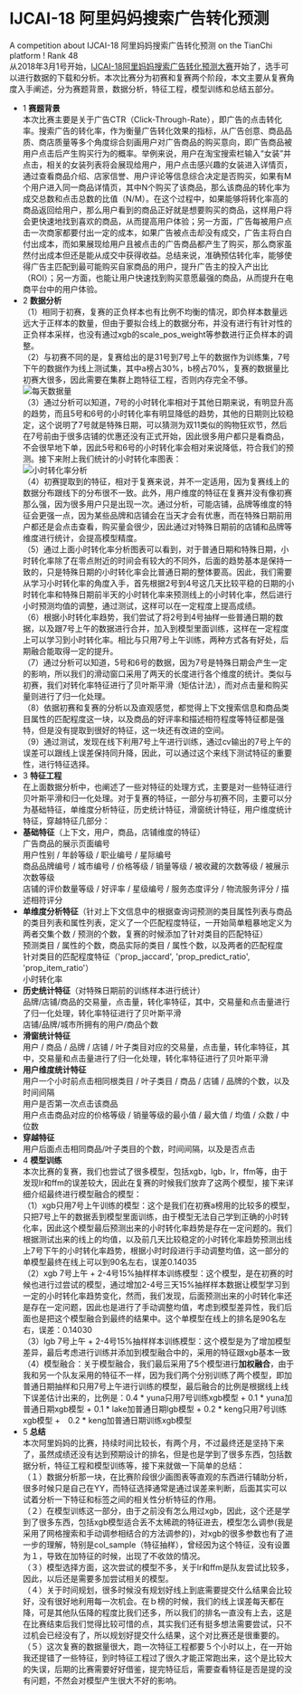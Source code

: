 # IJCAI-18 阿里妈妈搜索广告转化预测
A competition about IJCAI-18 阿里妈妈搜索广告转化预测 on the TianChi platform ! Rank 48  
从2018年3月1号开始，[IJCAI-18阿里妈妈搜索广告转化预测大赛](https://tianchi.aliyun.com/competition/introduction.htm?spm=5176.100150.711.6.50d52009HO5leS&raceId=231647)开始了，选手可以进行数据的下载和分析。本次比赛分为初赛和复赛两个阶段，本文主要从复赛角度入手阐述，分为赛题背景，数据分析，特征工程，模型训练和总结五部分。
* 1 **赛题背景**  
本次比赛主要是关于广告CTR（Click-Through-Rate），即广告的点击转化率。搜索广告的转化率，作为衡量广告转化效果的指标，从广告创意、商品品质、商店质量等多个角度综合刻画用户对广告商品的购买意向，即广告商品被用户点击后产生购买行为的概率。举例来说，用户在淘宝搜索栏输入“女装”并点击，相关的女装列表将会展现给用户，用户点击感兴趣的女装进入详情页，通过查看商品介绍、店家信誉、用户评论等信息综合决定是否购买，如果有M个用户进入同一商品详情页，其中N个购买了该商品，那么该商品的转化率为成交总数和点击总数的比值（N/M）。在这个过程中，如果能够将转化率高的商品返回给用户，那么用户看到的商品正好就是想要购买的商品，这样用户将会更快速地找到喜欢的商品，从而提高用户体验；另一方面，广告每被用户点击一次商家都要付出一定的成本，如果广告被点击却没有成交，广告主将白白付出成本，而如果展现给用户且被点击的广告商品都产生了购买，那么商家虽然付出成本但还是能从成交中获得收益。总结来说，准确预估转化率，能够使得广告主匹配到最可能购买自家商品的用户，提升广告主的投入产出比（ROI）；另一方面，也能让用户快速找到购买意愿最强的商品，从而提升在电商平台中的用户体验。
* 2 **数据分析**  
（1）相同于初赛，复赛的正负样本也有比例不均衡的情况，即负样本数量远远大于正样本的数量，但由于要拟合线上的数据分布，并没有进行有针对性的正负样本采样，也没有通过xgb的scale_pos_weight等参数进行正负样本的调整。  
（2）与初赛不同的是，复赛给出的是31号到7号上午的数据作为训练集，7号下午的数据作为线上测试集，其中a榜占30%，b榜占70%，复赛的数据量比初赛大很多，因此需要在集群上跑特征工程，否则内存完全不够。  
![每天数据量](https://upload-images.jianshu.io/upload_images/12207295-79ba06278dc1a220.png?imageMogr2/auto-orient/strip%7CimageView2/2/w/1240)  
（3）通过分析可以知道，7号的小时转化率相对于其他日期来说，有明显升高的趋势，而且5号和6号的小时转化率有明显降低的趋势，其他的日期则比较稳定，这个说明了7号就是特殊日期，可以猜测为双11类似的购物狂欢节，然后在7号前由于很多店铺的优惠还没有正式开始，因此很多用户都只是看商品，不会很早地下单，因此5号和6号的小时转化率会相对来说降低，符合我们的预测。接下来附上我们统计的小时转化率图表：  
![小时转化率分析](https://upload-images.jianshu.io/upload_images/12207295-46f73f73cb1a5d18.png?imageMogr2/auto-orient/strip%7CimageView2/2/w/1240)  
（4）初赛提取到的特征，相对于复赛来说，并不一定适用，因为复赛线上的数据分布跟线下的分布很不一致。此外，用户维度的特征在复赛并没有像初赛那么强，因为很多用户只是出现一次。通过分析，可能店铺，品牌等维度的特征会更强一点，因为某些品牌和店铺会在当天才会有优惠，而在特殊日期前用户都还是会点击查看，购买量会很少，因此通过对特殊日期前的店铺和品牌等维度进行统计，会提高模型精度。  
（5）通过上面小时转化率分析图表可以看到，对于普通日期和特殊日期，小时转化率除了在零点附近的时间会有较大的不同外，后面的趋势基本是保持一致的，只是特殊日期的小时转化率会比普通日期的整体要高。因此，我们需要从学习小时转化率的角度入手，首先根据2号到4号这几天比较平稳的日期的小时转化率和特殊日期前半天的小时转化率来预测线上的小时转化率，然后进行小时预测均值的调整，通过测试，这样可以在一定程度上提高成绩。  
（6）根据小时转化率趋势，我们尝试了将2号到4号抽样一些普通日期的数据，以及跟7号上午的数据进行合并，加入到模型里面训练，这样在一定程度上可以学习到小时转化率。相比与只用7号上午训练，两种方式各有好处，后期融合能取得一定的提升。  
（7）通过分析可以知道，5号和6号的数据，因为7号是特殊日期会产生一定的影响，所以我们的滑动窗口采用了两天的长度进行各个维度的统计。类似与初赛，我们对转化率特征进行了贝叶斯平滑（矩估计法），而对点击量和购买量则进行了归一化处理。  
（8）依据初赛和复赛的分析以及直观感觉，都觉得上下文搜索信息和商品类目属性的匹配程度这一块，以及商品的好评率和描述相符程度等特征都是强特，但是没有提取到很好的特征，这一块还有改进的空间。  
（9）通过测试，发现在线下利用7号上午进行训练，通过cv输出的7号上午的误差可以跟线上误差保持同升降，因此，可以通过这个来线下测试特征的重要性，进行特征选择。  
* 3 **特征工程**  
在上面数据分析中，也阐述了一些对特征的处理方式，主要是对一些特征进行贝叶斯平滑和归一化处理。对于复赛的特征，一部分与初赛不同，主要可以分为基础特征，单维度分析特征，历史统计特征，滑窗统计特征，用户维度统计特征，穿越特征几部分：  
* **基础特征**（上下文，用户，商品，店铺维度的特征）  
广告商品的展示页面编号  
用户性别 / 年龄等级 / 职业编号 / 星际编号  
商品品牌编号 / 城市编号 / 价格等级 / 销量等级 / 被收藏的次数等级 / 被展示次数等级  
店铺的评价数量等级 / 好评率 / 星级编号 / 服务态度评分 / 物流服务评分 / 描述相符评分  
* **单维度分析特征**（针对上下文信息中的根据查询词预测的类目属性列表与商品的类目列表和属性列表，定义了一个匹配程度特征，一开始简单粗暴地定义为两者交集个数 / 预测的个数，复赛的时候添加了针对类目的匹配特征）  
预测类目 / 属性的个数，商品实际的类目 / 属性个数，以及两者的匹配程度  
针对类目的匹配程度特征（'prop_jaccard', 'prop_predict_ratio', 'prop_item_ratio'）  
小时转化率  
*  **历史统计特征**（对特殊日期前的训练样本进行统计）  
品牌/店铺/商品的交易量，点击量，转化率特征，其中，交易量和点击量进行了归一化处理，转化率特征进行了贝叶斯平滑  
店铺/品牌/城市所拥有的用户/商品个数  
*  **滑窗统计特征**  
用户 / 商品 / 品牌 / 店铺 / 叶子类目对应的交易量，点击量，转化率特征，其中，交易量和点击量进行了归一化处理，转化率特征进行了贝叶斯平滑  
*  **用户维度统计特征**  
用户一个小时前点击相同根类目 / 叶子类目 / 商品 / 店铺 / 品牌的个数，以及时间间隔  
用户是否第一次点击该商品  
用户点击商品对应的价格等级 / 销量等级的最小值 / 最大值 / 均值 / 众数 / 中位数  
*  **穿越特征**  
用户后面点击相同商品/叶子类目的个数，时间间隔，以及是否点击  
* 4 **模型训练**  
本次比赛的复赛，我们也尝试了很多模型，包括xgb，lgb，lr，ffm等，由于发现lr和ffm的误差较大，因此在复赛的时候我们放弃了这两个模型，接下来详细介绍最终进行模型融合的模型：  
（1）xgb只用7号上午训练的模型：这个是我们在初赛a榜用的比较多的模型，只把7号上午的数据丢到模型里面训练，由于模型无法自己学到正确的小时转化率，因此这个模型最后预测出来的小时转化率趋势是存在一定问题的。我们根据测试出来的线上的均值，以及前几天比较稳定的小时转化率趋势预测出线上7号下午的小时转化率趋势，根据小时时段进行手动调整均值，这一部分的单模型最终在线上可以到90名左右，误差0.14035  
（2）xgb 7号上午 + 2-4号15%抽样样本训练模型：这个模型，是在初赛的时候也进行过尝试的模型，通过增加2-4号三天15%抽样样本数据让模型学习到一定的小时转化率趋势变化，然而，我们发现，后面预测出来的小时转化率还是存在一定问题，因此也是进行了手动调整均值，考虑到模型差异性，我们后面也是把这个模型融合到最终的结果中。这个单模型在线上的排名是90名左右，误差：0.14030  
（3）lgb 7号上午 + 2-4号15%抽样样本训练模型：这个模型是为了增加模型差异，最后考虑进行训练并添加到模型融合中的，采用的特征跟xgb基本一致  
（4）模型融合：关于模型融合，我们最后采用了5个模型进行**加权融合**，由于我和另一个队友采用的特征不一样，因为我们两个分别训练了两个模型，即加普通日期抽样和只用7号上午进行训练的模型，最后融合的比例是根据线上线下误差估计出来的，比例是：0.4 * yuna只用7号训练xgb模型 + 0.1 * yuna加普通日期xgb模型 + 0.1 * lake加普通日期lgb模型 + 0.2 * keng只用7号训练xgb模型 +　0.2 * keng加普通日期训练xgb模型  
* 5 **总结**  
本次阿里妈妈的比赛，持续时间比较长，有两个月，不过最终还是坚持下来了，虽然成绩还没有达到预期设计的排名，但是也是学到了很多东西，包括数据分析，特征工程和模型训练等，接下来就做一下简单的总结：  
（１）数据分析那一块，在比赛阶段很少画图表等直观的东西进行辅助分析，很多时候只是自己在YY，而特征选择通常是通过误差来判断，后面其实可以试着分析一下特征和标签之间的相关性分析特征的作用。  
（２）在模型训练这一部分，由于之前没有怎么用过xgb，因此，这个还是学到了很多东西，包括xgb模型适合丢不太稀疏的特征进去，模型怎么调参(我是采用了网格搜索和手动调参相结合的方法调参的)，对xgb的很多参数也有了进一步的理解，特别是col_sample（特征抽样），曾经因为这个特征，没有设置为１，导致在加特征的时候，出现了不收敛的情况。  
（３）模型选择方面，这次尝试的模型不多，关于lr和ffm是队友尝试比较多，因此，以后还是需要多加尝试相关的模型。  
（４）关于时间规划，很多时候没有规划好线上到底需要提交什么结果会比较好，没有很好地利用每一次机会。在ｂ榜的时候，我们的线上误差每天都在降，可是其他队伍降的程度比我们还多，所以我们的排名一直没有上去，这是在比赛结束后我们觉得比较可惜的点，其实我们还有挺多想法需要尝试，只不过机会已经没有了，所以规划好提交什么结果，这个对比赛还是很重要的。  
（５）这次复赛的数据量很大，跑一次特征工程都要５个小时以上，在一开始我还提错了一些特征，到时特征工程过了很久才能正常跑出来，这个是比较大的失误，后期的比赛需要好好借鉴，提完特征后，需要查看特征是否是提的没有问题，不然会对模型产生很大不好的影响。
